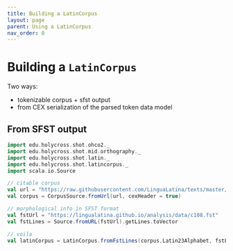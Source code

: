 ```yaml
---
title: Building a LatinCorpus
layout: page
parent: Using a LatinCorpus
nav_order: 0
---
```


# Building a `LatinCorpus`

Two ways:

- tokenizable corpus + sfst output
- from CEX serialization of the parsed token data model


## From SFST output

```scala
import edu.holycross.shot.ohco2._
import edu.holycross.shot.mid.orthography._
import edu.holycross.shot.latin._
import edu.holycross.shot.latincorpus._
import scala.io.Source
```

```scala
// citable corpus
val url = "https://raw.githubusercontent.com/LinguaLatina/texts/master/texts/latin23/hyginus.cex"
val corpus = CorpusSource.fromUrl(url, cexHeader = true)
```

```scala
// morphological info in SFST format
val fstUrl = "https://lingualatina.github.io/analysis/data/c108.fst"
val fstLines = Source.fromURL(fstUrl).getLines.toVector
```

```scala
// voila
val latinCorpus = LatinCorpus.fromFstLines(corpus,Latin23Alphabet, fstLines, strict=false)
```

